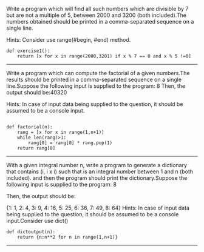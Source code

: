
Write a program which will find all such numbers which are divisible by 7 but are not a multiple of 5, between 2000 and 3200 (both included).The numbers obtained should be printed in a comma-separated sequence on a single line.

Hints:
Consider use range(#begin, #end) method.

```
def exercise1(): 
    return [x for x in range(2000,3201) if x % 7 == 0 and x % 5 !=0] 
```

---

Write a program which can compute the factorial of a given numbers.The results should be printed in a comma-separated sequence on a single line.Suppose the following input is supplied to the program: 8 Then, the output should be:40320

Hints:
In case of input data being supplied to the question, it should be assumed to be a console input.

```

def factorial(n): 
    rang = [x for x in range(1,n+1)] 
    while len(rang)>1: 
        rang[0] = rang[0] * rang.pop(1) 
    return rang[0]

```


---


With a given integral number n, write a program to generate a dictionary that contains (i, i x i) such that is an integral number between 1 and n (both included). and then the program should print the dictionary.Suppose the following input is supplied to the program: 8

Then, the output should be:

{1: 1, 2: 4, 3: 9, 4: 16, 5: 25, 6: 36, 7: 49, 8: 64}
Hints:
In case of input data being supplied to the question, it should be assumed to be a console input.Consider use dict()

```
def dictoutput(n):
    return {n:n**2 for n in range(1,n+1)}
```

---
